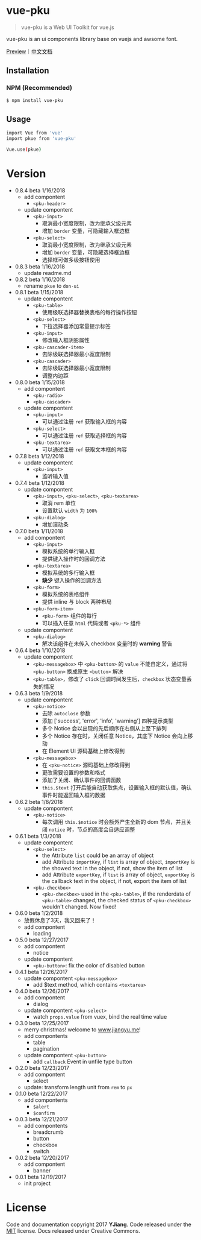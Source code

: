 # vue-pku
> vue-pku is a Web UI Toolkit for vue.js

vue-pku is an ui components library base on vuejs and awsome font.

[Preview](http://don-ui.jiangyu.me)｜[中文文档](http://don-ui.jiangyu.me)

## Installation
### NPM (Recommended)
```bash
$ npm install vue-pku
```

## Usage
```bash
import Vue from 'vue'
import pkue from 'vue-pku'

Vue.use(pkue)
```

# Version
- 0.8.4 beta 1/16/2018
    - add compontent
        - `<pku-header>`
    - update compontent
        - `<pku-input>`
            - 取消最小宽度限制，改为继承父级元素
            - 增加 `border` 变量，可隐藏输入框边框 
        - `<pku-select>`
            - 取消最小宽度限制，改为继承父级元素
            - 增加 `border` 变量，可隐藏选择框边框
            - 选择框可做多级按钮使用
- 0.8.3 beta 1/16/2018
    - update readme.md
- 0.8.2 beta 1/16/2018
    - rename `pkue` to `don-ui`
- 0.8.1 beta 1/15/2018
    - update compontent
        - `<pku-table>`
            - 使用级联选择器替换表格的每行操作按钮
        - `<pku-select>`
            - 下拉选择器添加常量提示标签
        - `<pku-input>`
            - 修改输入框阴影属性
        - `<pku-cascader-item>`
            - 去除级联选择器最小宽度限制
        - `<pku-cascader>`
            - 去除级联选择器最小宽度限制
            - 调整内边距
- 0.8.0 beta 1/15/2018
    - add compontent
        - `<pku-radio>`
        - `<pku-cascader>`
    - update compontent
        - `<pku-input>`
            - 可以通过注册 `ref` 获取输入框的内容
        - `<pku-select>`
            - 可以通过注册 `ref` 获取选择框的内容
        - `<pku-textarea>`
            - 可以通过注册 `ref` 获取文本框的内容        
- 0.7.8 beta 1/12/2018
    - update compontent
         - `<pku-input>`
            - 监听输入值
- 0.7.4 beta 1/12/2018
    - update compontent
        - `<pku-input>`, `<pku-select>`, `<pku-textarea>`
            - 取消 rem 单位
            - 设置默认 `width` 为 `100%`
        - `<pku-dialog>`
            - 增加滚动条
- 0.7.0 beta 1/11/2018
    - add compontent
        - `<pku-input>`
            - 模拟系统的单行输入框
            - 提供键入操作时的回调方法
        - `<pku-textarea>`
            - 模拟系统的多行输入框
            - **缺少** 键入操作的回调方法
        - `<pku-form>`
            - 模拟系统的表格组件
            - 提供 inline 与 block 两种布局
        - `<pku-form-item>`
            - `<pku-form>` 组件的每行
            - 可以插入任意 `html` 代码或者 `<pku-*>` 组件
    - update compontent
        - `<pku-dialog>`
            - 解决该组件在未传入 checkbox 变量时的 **warning** 警告
- 0.6.4 beta 1/10/2018
    - update compontent
        - `<pku-messagebox>` 中 `<pku-button>` 的 `value` 不能自定义，通过将 `<pku-button>` 换成原生 `<button>` 解决
        - `<pku-table>`，修改了 `click` 回调时间发生后，`checkbox` 状态变量丢失的情况
- 0.6.3 beta 1/9/2018
    - update compontent
        - `<pku-notice>`
            - 去除 `autoclose` 参数
            - 添加 ['success', 'error', 'info', 'warning'] 四种提示类型
            - 多个 Notice 会以出现的先后顺序在右侧从上至下排列
            - 多个 Notice 存在时，关闭任意 Notice，其底下 Notice 会向上移动
            - 在 Element UI 源码基础上修改得到
        - `<pku-messagebox>`
            - 在 `<pku-notice>` 源码基础上修改得到
            - 更改需要设置的参数和格式
            - 添加了关闭、确认事件的回调函数
            - `this.$text` 打开后能自动获取焦点，设置输入框的默认值，确认事件时能返回输入框的数据
- 0.6.2 beta 1/8/2018
    - update compontent
        - `<pku-notice>`
            - 每次调用 `this.$notice` 时会额外产生全新的 dom 节点，并且关闭 `notice` 时，节点的高度会自适应调整
- 0.6.1 beta 1/3/2018
    - update compontent
        - `<pku-select>`
            - the Attribute `list` could be an array of object
            - add Attribute `importKey`, if `list` is array of object, `importKey` is the showed text in the object, if not, show the item of list
            - add Attribute `exportKey`, if `list` is array of object, `exportKey` is the callback text in the object, if not, export the item of list
        - `<pku-checkbox>`
            -  `<pku-checkbox>` used in the `<pku-table>`, if the renderdata of `<pku-table>` changed, the checked status of `<pku-checkbox>` wouldn't changed. Now fixed!
- 0.6.0 beta 1/2/2018
    - 放假休息了3天，我又回来了！
    - add compontent
        - loading
- 0.5.0 beta 12/27/2017
    - add compontent
        - notice
    - update compontent
        - `<pku-button>`: fix the color of disabled button
- 0.4.1 beta 12/26/2017
    - update compontent `<pku-messagebox>`
        - add $text method, which contains `<textarea>`
- 0.4.0 beta 12/26/2017
    - add compontent
        - dialog
    - update compontent `<pku-select>`
        - watch `props.value` from vuex, bind the real time value
- 0.3.0 beta 12/25/2017
    - merry christmas! welcome to www.jiangyu.me!
    - add compontents
        - table
        - pagination
    - update compontent `<pku-button>`
        - add `callback` Event in unfile type button
- 0.2.0 beta 12/23/2017
    - add compontent
        - select
    - update: transform length unit from `rem` to `px`
- 0.1.0 beta 12/22/2017
    - add compontents
        - `$alert`
        - `$confirm`
- 0.0.3 beta 12/21/2017
    - add compontents
        - breadcrumb
        - button
        - checkbox
        - switch
- 0.0.2 beta 12/20/2017
    - add compontent
        - banner
- 0.0.1 beta 12/19/2017
    - init project

# License
Code and documentation copyright 2017 **YJiang**. Code released under the [MIT](www.jiangyu.me) license. Docs released under Creative Commons.